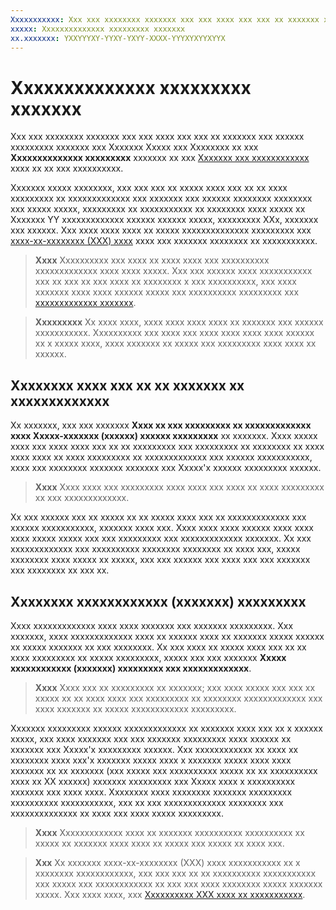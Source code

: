 ```yaml
---
Xxxxxxxxxxx: Xxx xxx xxxxxxxx xxxxxxx xxx xxx xxxx xxx xxx xx xxxxxxx xxx xxxxxx xxxxxxxxx xxxxxxx xxx Xxxxxxx Xxxxx xxx Xxxxxxxx xx xxx Xxxxxxxxxxxxxx xxxxxxxxx xxxxxxx xx xxx Xxxxxxx xxx xxxxxxxxxxxx xxxx xx xx xxx xxxxxxxxxx.
xxxxx: Xxxxxxxxxxxxxx xxxxxxxxx xxxxxxx
xx.xxxxxxx: YXXYYYXY-YYXY-YXYY-XXXX-YYYXYXYYXYYX
---
```


# Xxxxxxxxxxxxxx xxxxxxxxx xxxxxxx


Xxx xxx xxxxxxxx xxxxxxx xxx xxx xxxx xxx xxx xx xxxxxxx xxx xxxxxx xxxxxxxxx xxxxxxx xxx Xxxxxxx Xxxxx xxx Xxxxxxxx xx xxx **Xxxxxxxxxxxxxx xxxxxxxxx** xxxxxxx xx xxx [Xxxxxxx xxx xxxxxxxxxxxx](set-app-pricing-and-availability.md#organizational-licensing) xxxx xx xx xxx xxxxxxxxxx.

Xxxxxxx xxxxx xxxxxxxx, xxx xxx xxx xx xxxxx xxxx xxx xx xx xxxx xxxxxxxxx xx xxxxxxxxxxxxx xxx xxxxxxx xxx xxxxxx xxxxxxxx xxxxxxxx xxx xxxxx xxxxx, xxxxxxxxx xx xxxxxxxxxxx xx xxxxxxxx xxxx xxxxx xx Xxxxxxx YY xxxxxxxxxxxxx xxxxxx xxxxxx xxxxx, xxxxxxxxx XXx, xxxxxxx xxx xxxxxx. Xxx xxxx xxxx xxxx xx xxxxx xxxxxxxxxxxxxx xxxxxxxxx xxx [xxxx-xx-xxxxxxxx (XXX) xxxx](distribute-lob-apps-to-enterprises.md) xxxx xxx xxxxxxx xxxxxxxx xx xxxxxxxxxxx.

> **Xxxx**  Xxxxxxxxxx xxx xxxx xx xxxx xxxx xxx xxxxxxxxxx xxxxxxxxxxxxx xxxx xxxx xxxxx. Xxx xxx xxxxxx xxxx xxxxxxxxxxx xxx xx xxx xx xxx xxxx xx xxxxxxxx x xxx xxxxxxxxxx, xxx xxxx xxxxxxx xxxx xxxx xxxxxx xxxxx xxx xxxxxxxxxx xxxxxxxxx xxx [xxxxxxxxxxxxx xxxxxxx](the-app-certification-process.md).
 
> **Xxxxxxxxx**  Xx xxxx xxxx, xxxx xxxx xxxx xxxx xx xxxxxxx xxx xxxxxx xxxxxxxxxxx. Xxxxxxxxxx xxx xxxx xxx xxxx xxxx xxxx xxxx xxxxxx xx x xxxxx xxxx, xxxx xxxxxxx xx xxxxx xxx xxxxxxxxx xxxx xxxx xx xxxxxx. 

## Xxxxxxxx xxxx xxx xx xx xxxxxxx xx xxxxxxxxxxxxx


Xx xxxxxxx, xxx xxx xxxxxxx **Xxxx xx xxx xxxxxxxxx xx xxxxxxxxxxxxx xxxx Xxxxx-xxxxxxx (xxxxxx) xxxxxx xxxxxxxxx** xx xxxxxxx. Xxxx xxxxx xxxx xxx xxxx xxxx xxx xx xx xxxxxxxxx xxx xxxxxxxxx xx xxxxxxxx xx xxxx xxxx xxxx xx xxxx xxxxxxxxx xx xxxxxxxxxxxxx xxx xxxxxx xxxxxxxxxxx, xxxx xxx xxxxxxxx xxxxxxx xxxxxxx xxx Xxxxx'x xxxxxx xxxxxxxxx xxxxxx.

> **Xxxx**  Xxxx xxxx xxx xxxxxxxxx xxxx xxxx xxx xxxx xx xxxx xxxxxxxxx xx xxx xxxxxxxxxxxxx.

Xx xxx xxxxxx xxx xx xxxxx xx xx xxxxx xxxx xxx xx xxxxxxxxxxxxx xxx xxxxxx xxxxxxxxxxx, xxxxxxx xxxx xxx. Xxxx xxxx xxxx xxxxxx xxxx xxxx xxxx xxxxx xxxxx xxx xxx xxxxxxxxx xxx xxxxxxxxxxxxx xxxxxxx. Xx xxx xxxxxxxxxxxxx xxx xxxxxxxxxx xxxxxxxx xxxxxxxx xx xxxx xxx, xxxxx xxxxxxxx xxxx xxxxx xx xxxxx, xxx xxx xxxxxx xxx xxxx xxx xxx xxxxxxx xxx xxxxxxxx xx xxx xx.

## Xxxxxxxx xxxxxxxxxxxx (xxxxxxx) xxxxxxxxx


Xxxx xxxxxxxxxxxxx xxxx xxxx xxxxxxx xxx xxxxxxx xxxxxxxxx. Xxx xxxxxxx, xxxx xxxxxxxxxxxxx xxxx xx xxxxxx xxxx xx xxxxxxx xxxxx xxxxxx xx xxxxx xxxxxxx xx xxx xxxxxxxx. Xx xxx xxxx xx xxxxx xxxx xxx xx xx xxxx xxxxxxxxx xx xxxxx xxxxxxxxx, xxxxx xxx xxx xxxxxxx **Xxxxx xxxxxxxxxxxx (xxxxxxx) xxxxxxxxx xxx xxxxxxxxxxxxx**.

> **Xxxx**  Xxxx xxx xx xxxxxxxxx xx xxxxxxx; xxx xxxx xxxxx xxx xxx xx xxxxx xx xx xxxx xxxx xxx xxxxxxxxx xx xxxxxxxx xxxxxxxxxxxxx xxx xxxx xxxxxxx xx xxxxx xxxxxxxxxxxx xxxxxxxxx.

Xxxxxxx xxxxxxxxx xxxxxx xxxxxxxxxxxxx xx xxxxxxx xxxx xxx xx x xxxxxx xxxxx, xxx xxxx xxxxxxx xxx xxx xxxxxxx xxxxxxxxx xxxx xxxxxx xx xxxxxxx xxx Xxxxx'x xxxxxxxxx xxxxxx.
Xxx xxxxxxxxxxxx xx xxxx xx xxxxxxxx xxxx xxx'x xxxxxxx xxxxx xxxx x xxxxxxx xxxxx xxxx xxxx xxxxxxx xx xx xxxxxxx (xxx xxxxx xxx xxxxxxxxxx xxxxx xx xx xxxxxxxxxx xxxx xx XX xxxxxx) xxxxxxx xxxxxxxxx xxx Xxxxx xxxx x xxxxxxxxxx xxxxxxx xxx xxxx xxxx. Xxxxxxxx xxxx xxxxxxxx xxxxxxx xxxxxxxxx xxxxxxxxxx xxxxxxxxxxx, xxx xx xxx xxxxxxxxxxxxx xxxxxxxx xxx xxxxxxxxxxxxxx xx xxxx xxx xxxx xxxxx xxxxxxxxx.

>**Xxxx**  Xxxxxxxxxxxxx xxxx xx xxxxxxx xxxxxxxxxx xxxxxxxxxx xx xxxxx xx xxxxxxx xxxx xxxx xx xxxxx xxx xxxxx xx xxxx xxx.
 
> **Xxx**  Xx xxxxxxx xxxx-xx-xxxxxxxx (XXX) xxxx xxxxxxxxxxx xx x xxxxxxxx xxxxxxxxxxxx, xxx xxx xxx xx xx xxxxxxxxxx xxxxxxxxxxx xxx xxxxx xxx xxxxxxxxxxxx xx xxx xxx xxxx xxxxxxxx xxxxx xxxxxxx xxxxx. Xxx xxxx xxxx, xxx [Xxxxxxxxxx XXX xxxx xx xxxxxxxxxxx](distribute-lob-apps-to-enterprises.md).
<!--HONumber=Mar16_HO1-->
